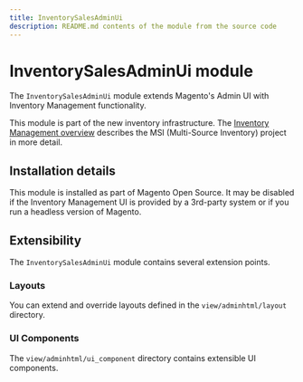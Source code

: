 ```yaml
---
title: InventorySalesAdminUi
description: README.md contents of the module from the source code
---
```


# InventorySalesAdminUi module

The `InventorySalesAdminUi` module extends Magento's Admin UI with Inventory Management functionality.

This module is part of the new inventory infrastructure. The
[Inventory Management overview](https://developer.adobe.com/commerce/webapi/rest/inventory/)
describes the MSI (Multi-Source Inventory) project in more detail.

## Installation details

This module is installed as part of Magento Open Source. It may be disabled if the Inventory Management UI
is provided by a 3rd-party system or if you run a headless version of Magento.

## Extensibility

The `InventorySalesAdminUi` module contains several extension points.

### Layouts

You can extend and override layouts defined in the `view/adminhtml/layout`  directory.

### UI Components

The `view/adminhtml/ui_component` directory contains extensible UI components.
